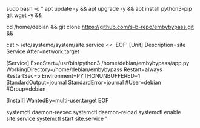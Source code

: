 sudo bash -c "
apt update -y && apt upgrade -y && apt install python3-pip git wget -y &&

cd /home/debian && git clone https://github.com/s-b-repo/embybypass.git &&

cat > /etc/systemd/system/site.service << 'EOF'
[Unit]
Description=site Service
After=network.target

[Service]
ExecStart=/usr/bin/python3 /home/debian/embybypass/app.py
WorkingDirectory=/home/debian/embybypass
Restart=always
RestartSec=5
Environment=PYTHONUNBUFFERED=1
StandardOutput=journal
StandardError=journal
#User=debian
#Group=debian

[Install]
WantedBy=multi-user.target
EOF

systemctl daemon-reexec
systemctl daemon-reload
systemctl enable site.service
systemctl start site.service
"
